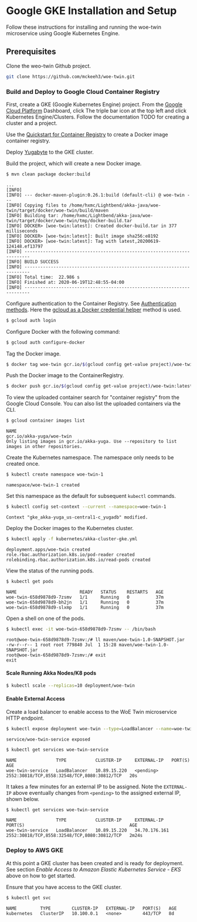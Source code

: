 
# Google GKE Installation and Setup

Follow these instructions for installing and running the woe-twin microservice using Google Kubernetes Engine.

## Prerequisites

Clone the weo-twin Github project.

~~~bash
git clone https://github.com/mckeeh3/woe-twin.git
~~~

### Build and Deploy to Google Cloud Container Registry

First, create a GKE (Google Kubernetes Engine) project. From the
[Google Cloud Platform](https://console.cloud.google.com) Dashboard, click The
triple bar icon at the top left and click Kubernetes Engine/Clusters. Follow the
documentation TODO for creating a cluster and a project.

Use the [Quickstart for Container Registry](https://cloud.google.com/container-registry/docs/quickstart)
to create a Docker image container registry.

Deploy [Yugabyte](https://docs.yugabyte.com/latest/deploy/kubernetes/single-zone/gke/helm-chart/) to the GKE cluster.

Build the project, which will create a new Docker image.
~~~bash
$ mvn clean package docker:build
~~~
~~~
...
[INFO]
[INFO] --- docker-maven-plugin:0.26.1:build (default-cli) @ woe-twin ---
[INFO] Copying files to /home/hxmc/Lightbend/akka-java/woe-twin/target/docker/woe-twin/build/maven
[INFO] Building tar: /home/hxmc/Lightbend/akka-java/woe-twin/target/docker/woe-twin/tmp/docker-build.tar
[INFO] DOCKER> [woe-twin:latest]: Created docker-build.tar in 377 milliseconds
[INFO] DOCKER> [woe-twin:latest]: Built image sha256:e8192
[INFO] DOCKER> [woe-twin:latest]: Tag with latest,20200619-124148.ef13797
[INFO] ------------------------------------------------------------------------
[INFO] BUILD SUCCESS
[INFO] ------------------------------------------------------------------------
[INFO] Total time:  22.986 s
[INFO] Finished at: 2020-06-19T12:48:55-04:00
[INFO] ------------------------------------------------------------------------
~~~

Configure authentication to the Container Registry.
See [Authentication methods](https://cloud.google.com/container-registry/docs/advanced-authentication).
Here the [gcloud as a Docker credential helper](https://cloud.google.com/container-registry/docs/advanced-authentication#gcloud-helper)
method is used.
~~~bash
$ gcloud auth login
~~~

Configure Docker with the following command:
~~~bash
$ gcloud auth configure-docker
~~~

Tag the Docker image.
~~~bash
$ docker tag woe-twin gcr.io/$(gcloud config get-value project)/woe-twin:latest
~~~

Push the Docker image to the ContainerRegistry.
~~~bash
$ docker push gcr.io/$(gcloud config get-value project)/woe-twin:latest
~~~

To view the uploaded container search for "container registry" from the Google Cloud Console.
You can also list the uploaded containers via the CLI.
~~~bash
$ gcloud container images list                    
~~~
~~~
NAME
gcr.io/akka-yuga/woe-twin
Only listing images in gcr.io/akka-yuga. Use --repository to list images in other repositories.
~~~

Create the Kubernetes namespace. The namespace only needs to be created once.
~~~bash
$ kubectl create namespace woe-twin-1                       
~~~
~~~
namespace/woe-twin-1 created
~~~

Set this namespace as the default for subsequent `kubectl` commands.
~~~bash
$ kubectl config set-context --current --namespace=woe-twin-1
~~~
~~~
Context "gke_akka-yuga_us-central1-c_yugadb" modified.
~~~

Deploy the Docker images to the Kubernetes cluster.
~~~bash
$ kubectl apply -f kubernetes/akka-cluster-gke.yml
~~~
~~~
deployment.apps/woe-twin created
role.rbac.authorization.k8s.io/pod-reader created
rolebinding.rbac.authorization.k8s.io/read-pods created
~~~

View the status of the running pods.
~~~bash
$ kubectl get pods   
~~~
~~~
NAME                        READY   STATUS    RESTARTS   AGE
woe-twin-658d9878d9-7zsmv   1/1     Running   0          37m
woe-twin-658d9878d9-bh2jn   1/1     Running   0          37m
woe-twin-658d9878d9-slxmp   1/1     Running   0          37m
~~~

Open a shell on one of the pods.
~~~bash
$ kubectl exec -it woe-twin-658d9878d9-7zsmv -- /bin/bash
~~~
~~~
root@woe-twin-658d9878d9-7zsmv:/# ll maven/woe-twin-1.0-SNAPSHOT.jar
-rw-r--r-- 1 root root 779840 Jul  1 15:28 maven/woe-twin-1.0-SNAPSHOT.jar
root@woe-twin-658d9878d9-7zsmv:/# exit
exit
~~~
#### Scale Running Akka Nodes/K8 pods

~~~bash
$ kubectl scale --replicas=10 deployment/woe-twin
~~~

#### Enable External Access

Create a load balancer to enable access to the WoE Twin microservice HTTP endpoint.

~~~bash
$ kubectl expose deployment woe-twin --type=LoadBalancer --name=woe-twin-service
~~~
~~~
service/woe-twin-service exposed
~~~

~~~bash
$ kubectl get services woe-twin-service                                         
~~~
~~~
NAME               TYPE           CLUSTER-IP     EXTERNAL-IP   PORT(S)                                        AGE
woe-twin-service   LoadBalancer   10.89.15.220   <pending>     2552:30818/TCP,8558:32548/TCP,8080:30812/TCP   20s
~~~

It takes a few minutes for an external IP to be assigned. Note the `EXTERNAL-IP` above eventually changes from `<pending>` to the assigned external IP, shown below.
~~~bash
$ kubectl get services woe-twin-service
~~~
~~~
NAME               TYPE           CLUSTER-IP     EXTERNAL-IP     PORT(S)                                        AGE
woe-twin-service   LoadBalancer   10.89.15.220   34.70.176.161   2552:30818/TCP,8558:32548/TCP,8080:30812/TCP   2m24s
~~~

### Deploy to AWS GKE

At this point a GKE cluster has been created and is ready for deployment. See section *Enable Access to Amazon Elastic Kubernetes Service - EKS* above on how to get started.

Ensure that you have access to the GKE cluster.
~~~bash
$ kubectl get svc
~~~
~~~
NAME         TYPE        CLUSTER-IP   EXTERNAL-IP   PORT(S)   AGE
kubernetes   ClusterIP   10.100.0.1   <none>        443/TCP   8d
~~~

